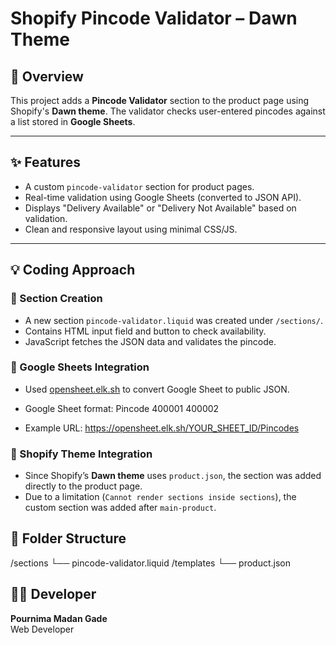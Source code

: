 # Shopify Pincode Validator – Dawn Theme

## 🧩 Overview

This project adds a **Pincode Validator** section to the product page using Shopify's **Dawn theme**. The validator checks user-entered pincodes against a list stored in **Google Sheets**.

---

## ✨ Features

- A custom `pincode-validator` section for product pages.
- Real-time validation using Google Sheets (converted to JSON API).
- Displays "Delivery Available" or "Delivery Not Available" based on validation.
- Clean and responsive layout using minimal CSS/JS.

---

## 💡 Coding Approach

### 🔹 Section Creation

- A new section `pincode-validator.liquid` was created under `/sections/`.
- Contains HTML input field and button to check availability.
- JavaScript fetches the JSON data and validates the pincode.

### 🔹 Google Sheets Integration

- Used [opensheet.elk.sh](https://opensheet.elk.sh) to convert Google Sheet to public JSON.
- Google Sheet format:
Pincode
400001
400002

- Example URL:
https://opensheet.elk.sh/YOUR_SHEET_ID/Pincodes


### 🔹 Shopify Theme Integration

- Since Shopify’s **Dawn theme** uses `product.json`, the section was added directly to the product page.
- Due to a limitation (`Cannot render sections inside sections`), the custom section was added after `main-product`.


## 📂 Folder Structure
/sections └── pincode-validator.liquid /templates └── product.json


## 👩‍💻 Developer

**Pournima Madan Gade**  
Web Developer

